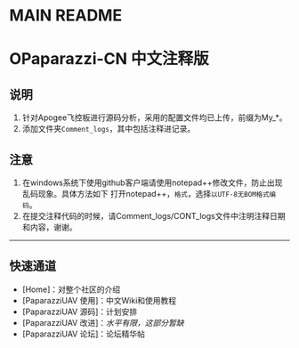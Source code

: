 # MAIN README

OPaparazzi-CN 中文注释版
=============

说明
--------------
1. 针对Apogee飞控板进行源码分析，采用的配置文件均已上传，前缀为My_*。
2. 添加文件夹`Comment_logs`，其中包括注释进记录。


注意
--------------
1. 在windows系统下使用github客户端请使用notepad++修改文件，防止出现乱码现象。具体方法如下
打开notepad++，`格式`，选择`以UTF-8无BOM格式编码`。
2. 在提交注释代码的时候，请Comment_logs/CONT_logs文件中注明注释日期和内容，谢谢。

----

快速通道
---------
- [Home]：对整个社区的介绍
- [PaparazziUAV 使用]：中文Wiki和使用教程
- [PaparazziUAV 源码]：计划安排
- [PaparazziUAV 改进]：*水平有限，这部分暂缺*
- [PaparazziUAV 论坛]：论坛精华帖
